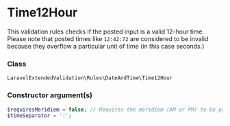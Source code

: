 # Time12Hour
This validation rules checks if the posted input is a valid 12-hour time. Please note that posted times like `12:42:72` are
considered to be invalid because they overflow a particular unit of time (in this case seconds.)

### Class
`LaravelExtendedValidation\Rules\DateAndTime\Time12Hour`

### Constructor argument(s)

```php
$requiresMeridiem = false; // Requires the meridiem (AM or PM) to be present in the posted string. 
$timeSeparator = ':';
```